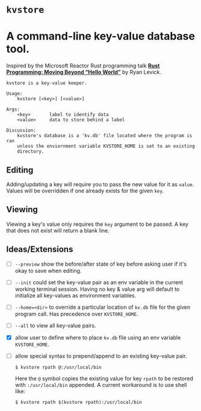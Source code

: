 # `kvstore`

# A command-line key-value database tool.

Inspired by the Microsoft Reactor Rust programming talk __[Rust Programming: Moving Beyond “Hello World”](https://www.youtube.com/watch?v=5dRT_v3hrZ0)__ by Ryan Levick.

```
kvstore is a key-value keeper.

Usage:
    kvstore [<key>] [<value>]

Args:
    <key>       label to identify data
    <value>     data to store behind a label

Discussion:
    kvstore's database is a 'kv.db' file located where the program is ran
    unless the enviornment variable KVSTORE_HOME is set to an existing 
    directory.
```

## Editing

Adding/updating a key will require you to pass the new value for it as `value`. Values will be overridden if one already exists for the given `key`.

## Viewing

Viewing a key's value only requires the `key` argument to be passed. A key that does not exist will return a blank line.

## Ideas/Extensions

- [ ] `--preview` show the before/after state of key before asking user if it's okay to save when editing. 

- [ ] `--init` could set the key-value pair as an env variable in the current working terminal session. Having no key & value arg will default to initialize all key-values as environment variables. 

- [ ] `--home=<dir>` to override a particular location of `kv.db` file for the given program call. Has precedence over `KVSTORE_HOME`.

- [ ] `--all` to view all key-value pairs.

- [x] allow user to define where to place `kv.db` file using an env variable `KVSTORE_HOME`.

- [ ] allow special syntax to prepend/append to an existing key-value pair.

    `$ kvstore rpath @:/usr/local/bin`
    
    Here the `@` symbol copies the existing value for key `rpath` to be restored with `:/usr/local/bin` appended. A current workaround is to use shell like: 

    `$ kvstore rpath $(kvstore rpath):/usr/local/bin`
